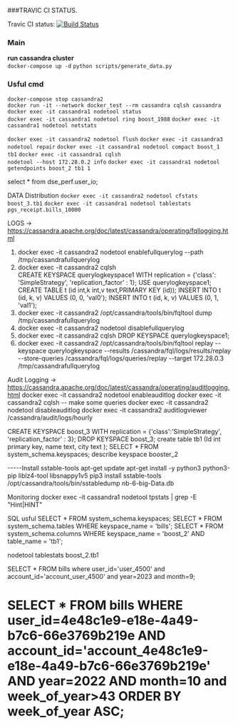 ###TRAVIC CI STATUS. 

Travic CI status: [![Build Status](https://app.travis-ci.com/boosterKRD/cassandra.svg?branch=test)](https://app.travis-ci.com/boosterKRD/cassandra)

### Main
**run cassandra cluster**  
`docker-compose up -d`
`python scripts/generate_data.py`
### Usful cmd

`docker-compose stop cassandra2`  
`docker run -it --network docker_test --rm cassandra cqlsh cassandra` 
`docker exec -it cassandra1 nodetool status`  
`docker exec -it cassandra1 nodetool ring boost_1988`
`docker exec -it cassandra1 nodetool netstats`
  
`docker exec -it cassandra2 nodetool flush`
`docker exec -it cassandra3 nodetool repair`
`docker exec -it cassandra1 nodetool compact boost_1 tb1`
`docker exec -it cassandra1 cqlsh`  
`nodetool --host 172.28.0.2 info`
`docker exec -it cassandra1 nodetool getendpoints boost_2 tb1 1` 

 select * from dse_perf.user_io;

 DATA Distribution
 `docker exec -it cassandra2 nodetool cfstats boost_3.tb1`
 `docker exec -it cassandra1 nodetool tablestats pgs_receipt.bills_10000`
 
LOGS -> https://cassandra.apache.org/doc/latest/cassandra/operating/fqllogging.html
1. docker exec -it cassandra2 nodetool enablefullquerylog --path /tmp/cassandrafullquerylog
2. docker exec -it cassandra2 cqlsh    
    CREATE KEYSPACE querylogkeyspace1 WITH replication = {'class': 'SimpleStrategy', 'replication_factor' : 1};
    USE querylogkeyspace1;
    CREATE TABLE t (id int,k int,v text,PRIMARY KEY (id));
    INSERT INTO t (id, k, v) VALUES (0, 0, 'val0');
    INSERT INTO t (id, k, v) VALUES (0, 1, 'val1');
3. docker exec -it cassandra2 /opt/cassandra/tools/bin/fqltool dump /tmp/cassandrafullquerylog  
4. docker exec -it cassandra2 nodetool disablefullquerylog
5. docker exec -it cassandra2 cqlsh 
     DROP KEYSPACE querylogkeyspace1;
6. docker exec -it cassandra2 /opt/cassandra/tools/bin/fqltool replay --keyspace querylogkeyspace --results /cassandra/fql/logs/results/replay --store-queries /cassandra/fql/logs/queries/replay --target 172.28.0.3 /tmp/cassandrafullquerylog

Audit Logging -> https://cassandra.apache.org/doc/latest/cassandra/operating/auditlogging.html
docker exec -it cassandra2 nodetool enableauditlog 
docker exec -it cassandra2 cqlsh -- make some queries
docker exec -it cassandra2 nodetool disableauditlog
docker exec -it cassandra2 auditlogviewer /cassandra/audit/logs/hourly




CREATE KEYSPACE boost_3 WITH replication = {'class':'SimpleStrategy', 'replication_factor' : 3};
DROP KEYSPACE boost_3;
create table tb1 (Id int primary key, name text,  city text ); 
SELECT * FROM system_schema.keyspaces;
describe keyspace booster_2



-----Install sstable-tools
apt-get update
apt-get install -y python3 python3-pip liblz4-tool libsnappy1v5
pip3 install sstable-tools
 /opt/cassandra/tools/bin/sstabledump nb-6-big-Data.db


Monitoring
docker exec -it cassandra1 nodetool tpstats | grep -E "Hint|HINT"
 

SQL usful
SELECT * FROM system_schema.keyspaces;
SELECT * FROM system_schema.tables WHERE keyspace_name = 'bills';
SELECT * FROM system_schema.columns WHERE keyspace_name = 'boost_2' AND table_name = 'tb1';

nodetool tablestats boost_2.tb1



SELECT * FROM bills where user_id='user_4500' and account_id='account_user_4500' and year=2023 and 
month=9;

# SELECT * FROM bills  WHERE user_id=4e48c1e9-e18e-4a49-b7c6-66e3769b219e  AND account_id='account_4e48c1e9-e18e-4a49-b7c6-66e3769b219e'  AND year=2022 AND month=10 and week_of_year>43  ORDER BY week_of_year ASC;